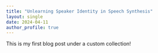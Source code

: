 ```yaml
---
title: "Unlearning Speaker Identity in Speech Synthesis"
layout: single
date: 2024-04-11
author_profile: true
---
```


This is my first blog post under a custom collection!


